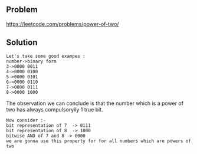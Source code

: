 ## Problem

https://leetcode.com/problems/power-of-two/

## Solution

```
Let's take some good exampes :
number->binary form
3->0000 0011
4->0000 0100
5->0000 0101
6->0000 0110
7->0000 0111
8->0000 1000
```

The observation we can conclude is that the number which is a power of two has always compulsoryily 1 true bit.

```
Now consider :-
bit representation of 7  -> 0111
bit representation of 8  -> 1000
bitwise AND of 7 and 8 -> 0000
we are gonna use this property for for all numbers which are powers of two
```

